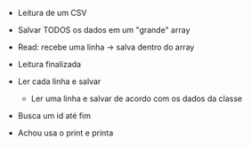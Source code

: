 - Leitura de um CSV
- Salvar TODOS os dados em um "grande" array
- Read: recebe uma linha -> salva dentro do array
- Leitura finalizada

- Ler cada linha e salvar
    - Ler uma linha e salvar de acordo com os dados da classe

- Busca um id até fim
- Achou usa o print e printa
